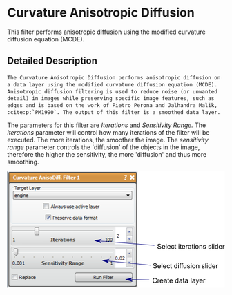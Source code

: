 # Curvature Anisotropic Diffusion

This filter performs anisotropic diffusion using the modified curvature diffusion equation (MCDE).

## Detailed Description

```eval_rst
The Curvature Anisotropic Diffusion performs anisotropic diffusion on a data layer using the modified curvature diffusion equation (MCDE). Anisotropic diffusion filtering is used to reduce noise (or unwanted detail) in images while preserving specific image features, such as edges and is based on the work of Pietro Perona and Jalhandra Malik, :cite:p:`PM1990`. The output of this filter is a smoothed data layer.
```

The parameters for this filter are *Iterations* and *Sensitivity Range.* The *iterations* parameter will control how many iterations of the filter will be executed. The more iterations, the smoother the image. The *sensitivity range* parameter controls the 'diffusion' of the objects in the image, therefore the higher the sensitivity, the more 'diffusion' and thus more smoothing.

![alt text](../images/CurvatureAnisotropicDiffusionGUI.png)
